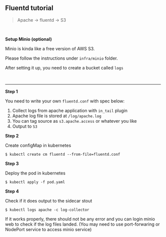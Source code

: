 Fluentd tutorial
------------
>Apache -> fluentd -> S3

<br>

**Setup Minio (optional)**

Minio is kinda like a free version of AWS S3.

Please follow the instructions under `infra/minio` folder.

After setting it up, you need to create a bucket called `logs`

<br>

----

**Step 1**

You need to write your own `fluentd.conf` with spec below:

1. Collect logs from apache application with `in_tail` plugin
2. Apache log file is stored at `/log/apache.log`
3. You can tag source as `s3.apache.access` or whatever you like
4. Output to `S3`


**Step 2**

Create configMap in kubernetes

    $ kubectl create cm fluentd --from-file=fluentd.conf


**Step 3**

Deploy the pod in kubernetes

    $ kubectl apply -f pod.yaml


**Step 4**

Check if it does output to the sidecar stout

    $ kubectl logs apache -c log-collector

If it works properly, there should not be any error and you can login minio web to check if the log files landed. (You may need to use port-forwaring or NodePort service to access minio service)


